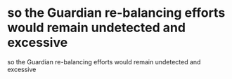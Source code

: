 # so the Guardian re-balancing efforts would remain undetected and excessive

so the Guardian re-balancing efforts would remain undetected and excessive